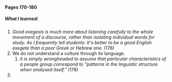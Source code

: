 #### Pages 170-180
##### What I learned:
1. *Good exegesis is much more about listening carefully to the whole movement of a discourse, rather than isolating individual words for study. As I frequently tell students: It's better to be a good English exegete than a poor Greek or Hebrew one.* (176)
1. We do not understand a culture through its language.
	1. *it is simply wrongheaded to assume that particular characteristics of a people group correspond to "patterns in the linguistic structure when analysed itself."* (178)
2. 



